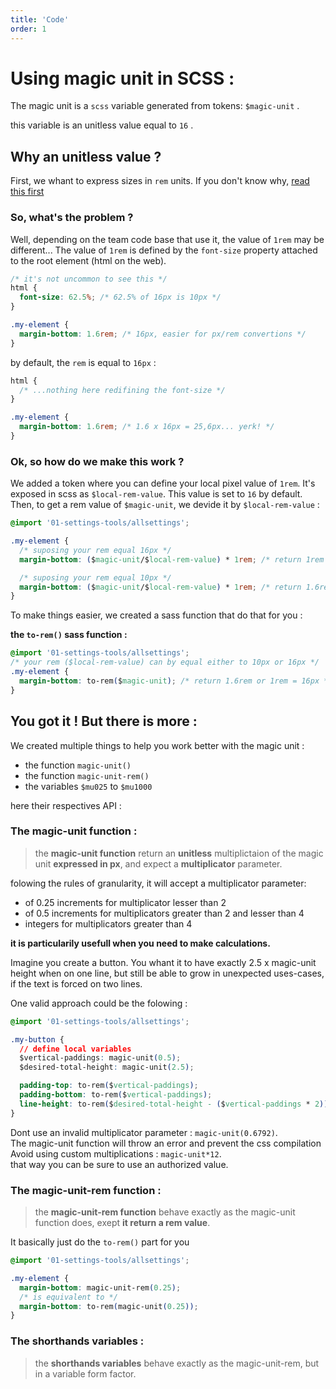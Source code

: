 ```yaml
---
title: 'Code'
order: 1
---
```


# Using magic unit in SCSS :

The magic unit is a `scss` variable generated from tokens: `$magic-unit` .

this variable is an unitless value equal to `16` .

## Why an unitless value ?

First, we whant to express sizes in `rem` units.
If you don't know why, [read this first](https://www.sitepoint.com/understanding-and-using-rem-units-in-css/)

### So, what's the problem ?

Well, depending on the team code base that use it, the value of `1rem` may be different... The value of `1rem` is defined by the `font-size` property attached to the root element (html on the web).

```css
/* it's not uncommon to see this */
html {
  font-size: 62.5%; /* 62.5% of 16px is 10px */
}

.my-element {
  margin-bottom: 1.6rem; /* 16px, easier for px/rem convertions */
}
```

by default, the `rem` is equal to `16px` :

```css
html {
  /* ...nothing here redifining the font-size */
}

.my-element {
  margin-bottom: 1.6rem; /* 1.6 x 16px = 25,6px... yerk! */
}
```

### Ok, so how do we make this work ?

We added a token where you can define your local pixel value of `1rem`. It's exposed in scss as `$local-rem-value`. This value is set to `16` by default. Then, to get a rem value of `$magic-unit`, we devide it by `$local-rem-value` :

```css
@import '01-settings-tools/allsettings';

.my-element {
  /* suposing your rem equal 16px */
  margin-bottom: ($magic-unit/$local-rem-value) * 1rem; /* return 1rem = 16px */

  /* suposing your rem equal 10px */
  margin-bottom: ($magic-unit/$local-rem-value) * 1rem; /* return 1.6rem = 16px */
}
```

To make things easier, we created a sass function that do that for you :

**the `to-rem()` sass function :**

```css
@import '01-settings-tools/allsettings';
/* your rem ($local-rem-value) can by equal either to 10px or 16px */
.my-element {
  margin-bottom: to-rem($magic-unit); /* return 1.6rem or 1rem = 16px */
}
```

## You got it ! But there is more :

We created multiple things to help you work better with the magic unit :

- the function `magic-unit()`
- the function `magic-unit-rem()`
- the variables `$mu025` to `$mu1000`

here their respectives API :

### The magic-unit function :

> the **magic-unit function** return an **unitless** multiplictaion of the magic unit **expressed in px**, and expect a **multiplicator** parameter.

folowing the rules of granularity, it will accept a multiplicator parameter:

- of 0.25 increments for multiplicator lesser than 2
- of 0.5 increments for multiplicators greater than 2 and lesser than 4
- integers for multiplicators greater than 4

**it is particularily usefull when you need to make calculations.**

Imagine you create a button. You whant it to have exactly 2.5 x magic-unit height when on one line, but still be able to grow in unexpected uses-cases, if the text is forced on two lines.

One valid approach could be the folowing :

```css
@import '01-settings-tools/allsettings';

.my-button {
  // define local variables
  $vertical-paddings: magic-unit(0.5);
  $desired-total-height: magic-unit(2.5);

  padding-top: to-rem($vertical-paddings);
  padding-bottom: to-rem($vertical-paddings);
  line-height: to-rem($desired-total-height - ($vertical-paddings * 2));
}
```

<hint type="dont">
    <hintitem dont="true">
        Dont use an invalid multiplicator parameter : <code>magic-unit(0.6792)</code>. <br>The magic-unit function will throw an error and prevent the css compilation
    </hintitem>
    <hintitem dont="true">
        Avoid using custom multiplications : <code>magic-unit*12</code>. <br> that way you can be sure to use an authorized value.
    </hintitem>
</hint>

### The magic-unit-rem function :

> the **magic-unit-rem function** behave exactly as the magic-unit function does, exept **it return a rem value**.

It basically just do the `to-rem()` part for you

```css
@import '01-settings-tools/allsettings';

.my-element {
  margin-bottom: magic-unit-rem(0.25);
  /* is equivalent to */
  margin-bottom: to-rem(magic-unit(0.25));
}
```

### The shorthands variables :

> the **shorthands variables** behave exactly as the magic-unit-rem, but in a variable form factor.
